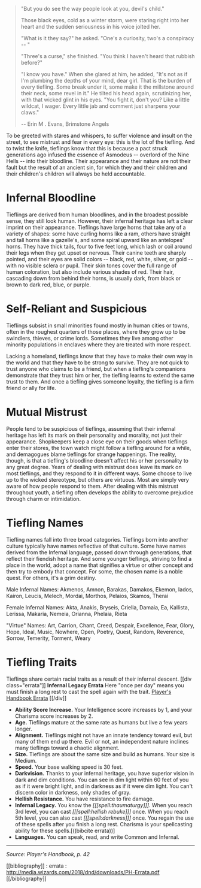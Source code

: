 > "But you do see the way people look at you, devil's child."
> 
> Those black eyes, cold as a winter storm, were staring right into her heart and the sudden seriousness in his voice jolted her.
> 
> "What is it they say?" he asked. "One's a curiosity, two's a conspiracy -- "
> 
> "Three's a curse," she finished. "You think I haven't heard that rubbish before?"
> 
> "I know you have." When she glared at him, he added, "It's not as if I'm plumbing the depths of your mind, dear girl. That is the burden of every tiefling. Some break under it, some make it the millstone around their neck, some revel in it." He tilted his head again, scrutinizing her, with that wicked glint in his eyes. "You fight it, don't you? Like a little wildcat, I wager. Every little jab and comment just sharpens your claws."
> 
> -- Erin M . Evans, Brimstone Angels

To be greeted with stares and whispers, to suffer violence and insult on the street, to see mistrust and fear in every eye: this is the lot of the tiefling. And to twist the knife, tieflings know that this is because a pact struck generations ago infused the essence of Asmodeus -- overlord of the Nine Hells -- into their bloodline. Their appearance and their nature are not their fault but the result of an ancient sin, for which they and their children and their children's children
will always be held accountable.

# Infernal Bloodline

Tieflings are derived from human bloodlines, and in the broadest possible sense, they still look human. However, their infernal heritage has left a clear imprint on their appearance. Tieflings have large horns that take any of a variety of shapes: some have curling horns like a ram, others have straight and tall horns like a gazelle's, and some spiral upward like an antelopes' horns. They have thick tails, four to five feet long, which lash or coil around their legs when they get upset or nervous. Their canine teeth are sharply pointed, and their eyes are solid colors -- black, red, white, silver, or gold -- with no visible sclera or pupil. Their skin tones cover the full range of human coloration, but also include various
shades of red. Their hair, cascading down from behind their horns, is usually dark, from black or brown to dark red, blue, or purple.

# Self-Reliant and Suspicious

Tieflings subsist in small minorities found mostly in human cities or towns, often in the roughest quarters of those places, where they grow up to be swindlers, thieves, or crime lords. Sometimes they live among other minority populations in enclaves where they are treated with more respect.

Lacking a homeland, tieflings know that they have to make their own way in the world and that they have to be strong to survive. They are not quick to trust anyone who claims to be a friend, but when a tiefling's companions demonstrate that they trust him or her, the tiefling learns to extend the same trust to them. And once a tiefling gives someone loyalty, the tiefling is a firm friend or ally for life.

# Mutual Mistrust

People tend to be suspicious of tieflings, assuming that their infernal heritage has left its mark on their personality and morality, not just their appearance. Shopkeepers keep a close eye on their goods when tieflings enter their stores, the town watch might follow a tiefling around for a while, and demagogues blame tieflings for strange happenings. The reality, though, is that a tiefling's bloodline doesn't affect his or her personality to any great degree. Years of dealing with mistrust does leave its mark on most tieflings, and they respond to it in different ways. Some choose to live up to the wicked stereotype, but others are virtuous. Most are simply very aware of how people respond to them. After dealing with this mistrust throughout youth, a tiefling often develops the ability to overcome prejudice through charm or intimidation.

# Tiefling Names

Tiefling names fall into three broad categories. Tieflings born into another culture typically have names reflective of that culture. Some have names derived from the Infernal language, passed down through generations, that reflect their fiendish heritage. And some younger tieflings, striving to find a place in the world, adopt a name that signifies a virtue or other concept and then try to embody that concept. For some, the chosen name is a noble quest. For others, it's a grim destiny.

Male Infernal Names: Akmenos, Amnon, Barakas, Damakos, Ekemon, Iados, Kairon, Leucis, Melech, Mordai, Morthos, Pelaios, Skamos, Therai

Female Infernal Names: Akta, Anakis, Bryseis, Criella, Damaia, Ea, Kallista, Lerissa, Makaria, Nemeia, Orianna, Phelaia, Rieta

"Virtue" Names: Art, Carrion, Chant, Creed, Despair, Excellence, Fear, Glory, Hope, Ideal, Music, Nowhere, Open, Poetry, Quest, Random, Reverence, Sorrow, Temerity, Torment, Weary

# Tiefling Traits

Tieflings share certain racial traits as a result of their infernal descent.
[[div class="errata"]]
**Infernal Legacy Errata**
Here "once per day" means you must finish a long rest to cast the spell again with the trait.
[Player's Handbook Errata](https://media.wizards.com/2015/downloads/dnd/Errata_PH.pdf)
[[/div]]
* **Ability Score Increase.** Your Intelligence score increases by 1, and your Charisma score increases by 2.
* **Age.** Tieflings mature at the same rate as humans but live a few years longer.
* **Alignment.** Tieflings might not have an innate tendency toward evil, but many of them end up there. Evil or not, an independent nature inclines many tieflings toward a chaotic alignment.
* **Size.** Tieflings are about the same size and build as humans. Your size is Medium.
* **Speed.** Your base walking speed is 30 feet.
* **Darkvision.** Thanks to your infernal heritage, you have superior vision in dark and dim conditions. You can see in dim light within 60 feet of you as if it were bright light, and in darkness as if it were dim light. You can't discern color in darkness, only shades of gray.
* **Hellish Resistance.** You have resistance to fire damage.
* **Infernal Legacy.** You know the *[[[spell:thaumaturgy]]]*. When you reach 3rd level, you can cast *[[[spell:hellish rebuke]]]* once. When you reach 5th level, you can also cast *[[[spell:darkness]]]* once. You regain the use of these spells after you finish a long rest. Charisma is your spellcasting ability for these spells.[((bibcite errata))]
* **Languages.** You can speak, read, and write Common and Infernal.

----

*Source: Player's Handbook, p. 42*

[[bibliography]]
: errata : http://media.wizards.com/2018/dnd/downloads/PH-Errata.pdf
[[/bibliography]]